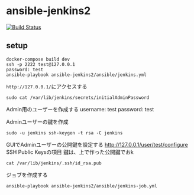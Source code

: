 # ansible-jenkins2

[![Build Status](https://travis-ci.org/oomatomo/ansible-jenkins2.svg?branch=master)](https://travis-ci.org/oomatomo/ansible-jenkins2)

## setup

```
docker-compose build dev
ssh -p 2222 test@127.0.0.1
password: test
ansible-playbook ansible-jenkins2/ansible/jenkins.yml
```

`http://127.0.0.1/`にアクセスする

```
sudo cat /var/lib/jenkins/secrets/initialAdminPassword
```

Admin用のユーザーを作成する
username: test
password: test

Adminユーザーの鍵を作成

```
sudo -u jenkins ssh-keygen -t rsa -C jenkins
```

GUIでAdminユーザーの公開鍵を設定する
http://127.0.0.1/user/test/configure
SSH Public Keysの項目
鍵は、上で作った公開鍵でおk

```
cat /var/lib/jenkins/.ssh/id_rsa.pub
```

ジョブを作成する
```
ansible-playbook ansible-jenkins2/ansible/jenkins-job.yml
```

